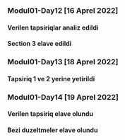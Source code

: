 ### Modul01-Day12 [16 Aprel 2022]

#### Verilen tapsiriqlar analiz edildi

#### Section 3 elave edildi

### Modul01-Day13 [18 Aprel 2022]

#### Tapsiriq 1 ve 2 yerine yetirildi

### Modul01-Day14 [19 Aprel 2022]

#### Verilen tapsiriq elave olundu

#### Bezi duzeltmeler elave olundu